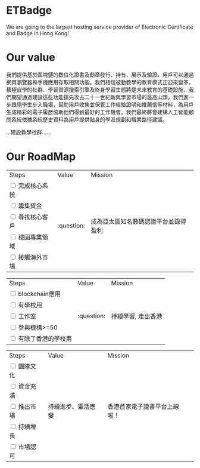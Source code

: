 # ETBadge
We are going to the largest hosting service provider of Electronic Certificate and Badge in Hong Kong!

# Our value
我們提供基於區塊鏈的數位化證書及勳章發行、持有、展示及驗證，用戶可以通過網頁瀏覽器和手機應用存取相關功能。我們相信被動教學的教育模式正迎來變革，積極自學的社群、學習資源搜索引擎及終身學習生態將是未來教育的基礎設施，我們期望通過建設這些功能搶先攻占二十一世紀新興學習市場的最高山頭。我們進一步跟隨學生步入職場，幫助用戶收集並保管工作經驗證明和推薦信等材料，為用戶生成精彩的電子履歷協助他們得到最好的工作機會。我們最終將會建構人工智能顧問系統依據系統歷史資料為用戶提供貼身的學涯規劃和職業路徑建議。

...建設教學社群……

# Our RoadMap
<table>
  <tr>
    <td>Steps</td>
    <td>Value</td>
    <td>Mission</td>
  </tr>
  <tr>
    <td> <input type="checkbox"> 完成核心系統</td>
    <td rowspan="5">:question:</td>
    <td rowspan="5">成為亞太區知名數碼認證平台並錄得盈利</td>
  </tr>
  <tr>
    <td> <input type="checkbox"> 籌集資金</td>
  </tr>
  <tr>
    <td> <input type="checkbox"> 尋找核心客戶</td>
  </tr>
  <tr>
    <td> <input type="checkbox"> 穩固專業領域</td>
  </tr>
  <tr>
    <td> <input type="checkbox"> 接觸海外市場</td>
  </tr>
</table>

<table>
  <tr>
    <td>Steps</td>
    <td>Value</td>
    <td>Mission</td>
  </tr>
  <tr>
    <td> <input type="checkbox"> blockchain應用</td>
    <td rowspan="5">:question:</td>
    <td rowspan="5">持續學習, 走出香港</td>
  </tr>
  <tr>
    <td> <input type="checkbox"> 有學校用</td>
  </tr>
  <tr>
    <td> <input type="checkbox"> 工作室</td>
  </tr>
  <tr>
    <td> <input type="checkbox"> 參與機構>=50</td>
  </tr>
  <tr>
    <td> <input type="checkbox"> 有除了香港的學校用</td>
  </tr>
</table>

<table>
  <tr>
    <td>Steps</td>
    <td>Value</td>
    <td>Mission</td>
  </tr>
  <tr>
    <td> <input type="checkbox"> 團隊文化</td>
    <td rowspan="5">持續進步、靈活應變</td>
    <td rowspan="5">香港首家電子證書平台上線啦！</td>
  </tr>
  <tr>
    <td> <input type="checkbox"> 資金充滿</td>
  </tr>
  <tr>
    <td> <input type="checkbox"> 推出市場</td>
  </tr>
  <tr>
    <td> <input type="checkbox"> 持續增長</td>
  </tr>
  <tr>
    <td> <input type="checkbox"> 市場認可</td>
  </tr>
</table>

